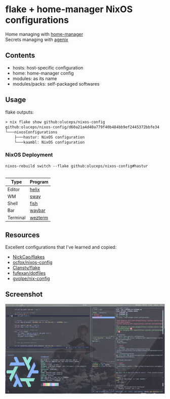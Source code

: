# flake + home-manager NixOS configurations

Home managing with [home-manager](https://github.com/nix-community/home-manager)  
Secrets managing with [agenix](https://github.com/ryantm/agenix)  

## Contents
+ hosts: host-specific configuration  
+ home: home-manager config  
+ modules: as its name  
+ modules/packs: self-packaged softwares


## Usage
flake outputs:  

```console
> nix flake show github:oluceps/nixos-config
github:oluceps/nixos-config/d60a21a4d40a779f40b484bb9ef2445372bbfe34
└───nixosConfigurations
    ├───hastur: NixOS configuration
    └───kaambl: NixOS configuration
```  

### NixOS Deployment

```console
nixos-rebuild switch --flake github:oluceps/nixos-config#hastur
  
```
|Type|Program|
|---|---|
|Editor|[helix](https://github.com/oluceps/nixos-config/tree/pub/home/programs/helix)|
|WM|[sway](https://github.com/oluceps/nixos-config/tree/pub/home/programs/sway)|
|Shell|[fish](https://github.com/oluceps/nixos-config/tree/pub/home/programs/fish)|
|Bar|[waybar](https://github.com/oluceps/nixos-config/tree/pub/home/programs/waybar)|
|Terminal|[wezterm](https://github.com/oluceps/nixos-config/tree/pub/home/programs/wezterm)|

## Resources  
Excellent configurations that I've learned and copied:  
+ [NickCao/flakes](https://github.com/NickCao/flakes)  
+ [ocfox/nixos-config](https://github.com/ocfox/nixos-config)  
+ [Clansty/flake](https://github.com/Clansty/flake)  
+ [fufexan/dotfiles](https://github.com/fufexan/dotfiles)  
+ [gvolpe/nix-config](https://github.com/gvolpe/nix-config)


## Screenshot  
![screenshot](./screenshot.png)
